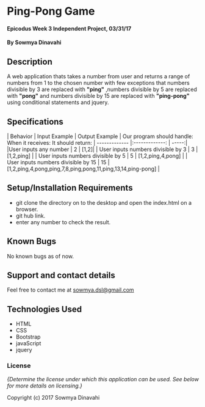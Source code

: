 # Ping-Pong Game 

#### Epicodus Week 3 Independent Project, 03/31/17

#### By Sowmya Dinavahi

## Description

A web application thats takes a number from user and returns a range of numbers from 1 to the chosen number with few exceptions that numbers divisible by 3 are replaced with **"ping"** ,numbers divisible by 5 are replaced with **"pong"** and numbers divisible by 15 are replaced with **"ping-pong"** using conditional statements and jquery.

## Specifications

| Behavior                  | Input Example       | Output Example  |
 Our program should handle:  When it receives:    It should return:
| -------------              |:-------------:       | -----:|
|User inputs any number     | 2 | [1,2]|
| User inputs numbers divisible by 3      | 3      |   [1,2,ping] |
| User inputs numbers divisible by 5 | 5      |   [1,2,ping,4,pong] |
| User inputs numbers divisible by 15 | 15      |   [1,2,ping,4,pong,ping,7,8,ping,pong,11,ping,13,14,ping-pong] |


## Setup/Installation Requirements

* git clone the directory on to the desktop and open the index.html on a browser.
* git hub link.
* enter any number to check the result.


## Known Bugs

No known bugs as of now.

## Support and contact details

Feel free to contact me at sowmya.dsl@gmail.com

## Technologies Used

* HTML
* CSS
* Bootstrap
* javaScript
* jquery

### License

*{Determine the license under which this application can be used.  See below for more details on licensing.}*

Copyright (c) 2017 Sowmya Dinavahi
